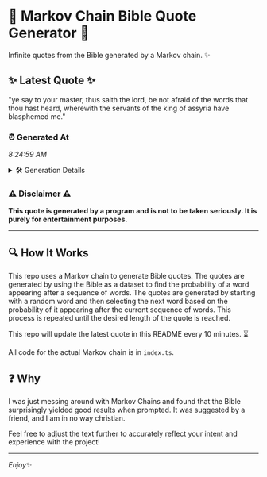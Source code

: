 # 📖 Markov Chain Bible Quote Generator 📖

Infinite quotes from the Bible generated by a Markov chain. ✨

## ✨ Latest Quote ✨
"ye say to your master, thus saith the lord, be not afraid of the words that thou hast heard, wherewith the servants of the king of assyria have blasphemed me."

### ⏰ Generated At
*8:24:59 AM*

<details>
    <summary>🛠️ Generation Details</summary>
    <p>
        <strong>🌱 Seed:</strong> ye<br>
        <strong>🔄 Iterations:</strong> 29<br>
        <strong>📜 Context History:</strong><br>[ ye ]: say<br>[ ye, say ]: to<br>[ ye, say, to ]: your<br>[ ye, say, to, your ]: master,<br>[ ye, say, to, your, master, ]: thus<br>[ ye, say, to, your, master,, thus ]: saith<br>[ say, to, your, master,, thus, saith ]: the<br>[ to, your, master,, thus, saith, the ]: lord,<br>[ your, master,, thus, saith, the, lord, ]: be<br>[ master,, thus, saith, the, lord,, be ]: not<br>[ thus, saith, the, lord,, be, not ]: afraid<br>[ saith, the, lord,, be, not, afraid ]: of<br>[ the, lord,, be, not, afraid, of ]: the<br>[ lord,, be, not, afraid, of, the ]: words<br>[ be, not, afraid, of, the, words ]: that<br>[ not, afraid, of, the, words, that ]: thou<br>[ afraid, of, the, words, that, thou ]: hast<br>[ of, the, words, that, thou, hast ]: heard,<br>[ the, words, that, thou, hast, heard, ]: wherewith<br>[ words, that, thou, hast, heard,, wherewith ]: the<br>[ that, thou, hast, heard,, wherewith, the ]: servants<br>[ thou, hast, heard,, wherewith, the, servants ]: of<br>[ hast, heard,, wherewith, the, servants, of ]: the<br>[ heard,, wherewith, the, servants, of, the ]: king<br>[ wherewith, the, servants, of, the, king ]: of<br>[ the, servants, of, the, king, of ]: assyria<br>[ servants, of, the, king, of, assyria ]: have<br>[ of, the, king, of, assyria, have ]: blasphemed<br>[ the, king, of, assyria, have, blasphemed ]: me.<br>
    </p>
</details>

### ⚠️ Disclaimer ⚠️
**This quote is generated by a program and is not to be taken seriously. It is purely for entertainment purposes.**

---

## 🔍 How It Works

This repo uses a Markov chain to generate Bible quotes. The quotes are generated by using the Bible as a dataset to find the probability of a word appearing after a sequence of words. The quotes are generated by starting with a random word and then selecting the next word based on the probability of it appearing after the current sequence of words. This process is repeated until the desired length of the quote is reached.

This repo will update the latest quote in this README every 10 minutes. ⏳

All code for the actual Markov chain is in `index.ts`.

## ❓ Why

I was just messing around with Markov Chains and found that the Bible surprisingly yielded good results when prompted. 
It was suggested by a friend, and I am in no way christian.

Feel free to adjust the text further to accurately reflect your intent and experience with the project!

---

*Enjoy*✨
